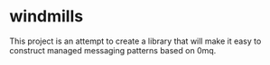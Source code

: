windmills
=========

This project is an attempt to create a library that will make it easy to construct managed messaging patterns based on 0mq.
